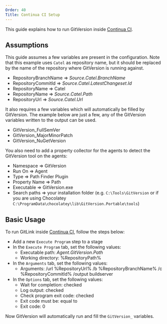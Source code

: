 ```yaml
---
Order: 40
Title: Continua CI Setup
---
```


This guide explains how to run GitVersion inside [Continua CI](https://www.finalbuilder.com/continua-ci).

## Assumptions

This guide assumes a few variables are present in the configuration. Note that
this example uses `Catel` as repository name, but it should be replaced by the
name of the repository where GitVersion is running against.

* RepositoryBranchName => $Source.Catel.BranchName$
* RepositoryCommitId => $Source.Catel.LatestChangeset.Id$
* RepositoryName => Catel
* RepositoryName => $Source.Catel.Path$
* RepositoryUrl => $Source.Catel.Url$

It also requires a few variables which will automatically be filled by
GitVersion. The example below are just a few, any of the GitVersion variables
written to the output can be used.

* GitVersion_FullSemVer
* GitVersion_MajorMinorPatch
* GitVersion_NuGetVersion

You also need to add a property collector for the agents to detect the
GitVersion tool on the agents:

* Namespace => GitVersion
* Run On => Agent
* Type => Path Finder Plugin
* Property Name => Path
* Executable => GitVersion.exe
* Search paths => your installation folder (e.g. `C:\Tools\GitVersion` or if you
are using Chocolatey `C:\ProgramData\chocolatey\lib\GitVersion.Portable\tools`)

## Basic Usage

To run GitLink inside [Continua CI](https://www.finalbuilder.com/continua-ci),
follow the steps below:

* Add a new `Execute Program` step to a stage
* In the `Execute Program` tab, set the following values:
  * Executable path: $Agent.GitVersion.Path$
  * Working directory: %RepositoryPath%
* In the `Arguments` tab, set the following values:
  * Arguments: /url %RepositoryUrl% /b %RepositoryBranchName% /c %RepositoryCommitId% /output buildserver
* In the `Options` tab, set the following values:
  * Wait for completion: checked
  * Log output: checked
  * Check program exit code: checked
  * Exit code must be: equal to
  * Exit code: 0

Now GitVersion will automatically run and fill the `GitVersion_` variables.
